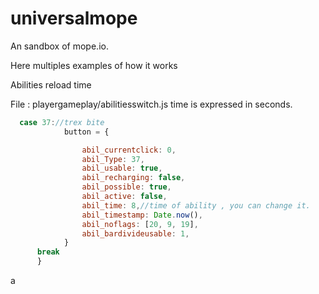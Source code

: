 # universalmope
An sandbox of mope.io.

Here multiples examples of how it works

Abilities reload time

File : playergameplay/abilitiesswitch.js
time is expressed in seconds.


```javascript
  case 37://trex bite
            button = {

                abil_currentclick: 0,
                abil_Type: 37,
                abil_usable: true,
                abil_recharging: false,
                abil_possible: true,
                abil_active: false,
                abil_time: 8,//time of ability , you can change it.
                abil_timestamp: Date.now(),
                abil_noflags: [20, 9, 19],
                abil_bardivideusable: 1,
            }
      break
      }
```
a
